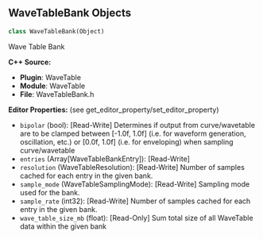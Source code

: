 ## WaveTableBank Objects

```python
class WaveTableBank(Object)
```

Wave Table Bank

**C++ Source:**

- **Plugin**: WaveTable
- **Module**: WaveTable
- **File**: WaveTableBank.h

**Editor Properties:** (see get_editor_property/set_editor_property)

- ``bipolar`` (bool):  [Read-Write] Determines if output from curve/wavetable are to be clamped between
  [-1.0f, 1.0f] (i.e. for waveform generation, oscillation, etc.)
  or [0.0f, 1.0f] (i.e. for enveloping) when sampling curve/wavetable
- ``entries`` (Array[WaveTableBankEntry]):  [Read-Write]
- ``resolution`` (WaveTableResolution):  [Read-Write] Number of samples cached for each entry in the given bank.
- ``sample_mode`` (WaveTableSamplingMode):  [Read-Write] Sampling mode used for the bank.
- ``sample_rate`` (int32):  [Read-Write] Number of samples cached for each entry in the given bank.
- ``wave_table_size_mb`` (float):  [Read-Only] Sum total size of all WaveTable data within the given bank

<a id="unreal.MetasoundFrontendLiteralBlueprintAccess"></a>